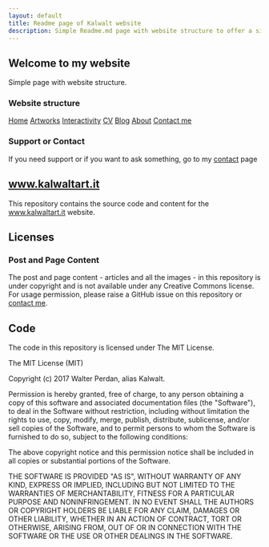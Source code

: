 ```yaml
---
layout: default
title: Readme page of Kalwalt website
description: Simple Readme.md page with website structure to offer a simple description of the portal.
---
```


## Welcome to my website
Simple page with website structure.

### Website structure

[Home](https://www.kalwaltart.it/)
[Artworks](https://www.kalwaltart.it/artworks/)
[Interactivity](https://www.kalwaltart.it/interactivity/)
[CV](https://www.kalwaltart.it/cv/)
[Blog](https://www.kalwaltart.it/blog/)
[About](https://www.kalwaltart.it/about/)
[Contact me](https://www.kalwaltart.it/contacts/)


### Support or Contact

If you need support or if you want to ask something, go to my [contact](https://www.kalwaltart.it/contacts/) page

## www.kalwaltart.it

This repository contains the source code and content for the www.kalwaltart.it website.

## Licenses

### Post and Page Content

The post and page content - articles and all the images - in this repository is under copyright and is not available under any Creative Commons license. For usage permission, please raise a GitHub issue on this repository or [contact me](https://www.kalwaltart.it/contacts/).

## Code
The code in this repository is licensed under The MIT License.

The MIT License (MIT)

Copyright (c) 2017 Walter Perdan, alias Kalwalt.

Permission is hereby granted, free of charge, to any person obtaining a copy of this software and associated documentation files (the "Software"), to deal in the Software without restriction, including without limitation the rights to use, copy, modify, merge, publish, distribute, sublicense, and/or sell copies of the Software, and to permit persons to whom the Software is furnished to do so, subject to the following conditions:

The above copyright notice and this permission notice shall be included in all copies or substantial portions of the Software.

THE SOFTWARE IS PROVIDED "AS IS", WITHOUT WARRANTY OF ANY KIND, EXPRESS OR IMPLIED, INCLUDING BUT NOT LIMITED TO THE WARRANTIES OF MERCHANTABILITY, FITNESS FOR A PARTICULAR PURPOSE AND NONINFRINGEMENT. IN NO EVENT SHALL THE AUTHORS OR COPYRIGHT HOLDERS BE LIABLE FOR ANY CLAIM, DAMAGES OR OTHER LIABILITY, WHETHER IN AN ACTION OF CONTRACT, TORT OR OTHERWISE, ARISING FROM, OUT OF OR IN CONNECTION WITH THE SOFTWARE OR THE USE OR OTHER DEALINGS IN THE SOFTWARE.
